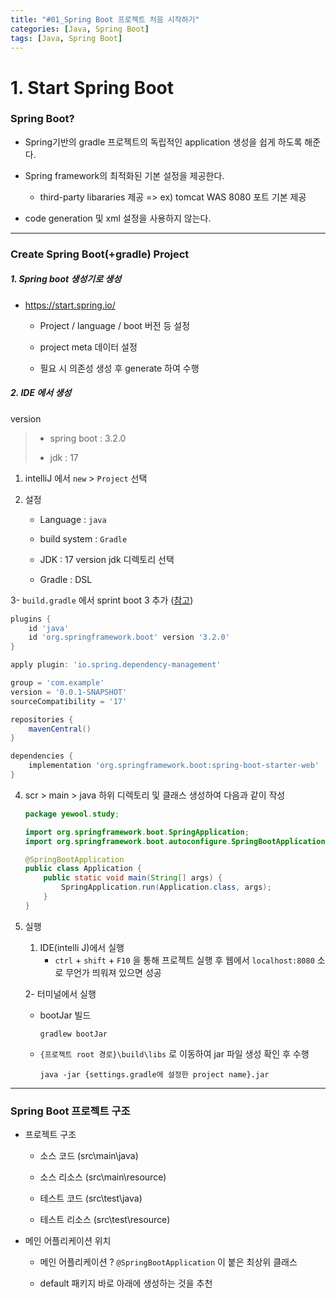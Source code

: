 ```yaml
---
title: "#01_Spring Boot 프로젝트 처음 시작하기"
categories: [Java, Spring Boot]
tags: [Java, Spring Boot]
---
```


# 1. Start Spring Boot

### Spring Boot?

- Spring기반의 gradle 프로젝트의 독립적인 application 생성을 쉽게 하도록 해준다.

- Spring framework의 최적화된 기본 설정을 제공한다.

  - third-party libararies 제공 => ex) tomcat WAS 8080 포트 기본 제공

- code generation 및 xml 설정을 사용하지 않는다.

---

### Create Spring Boot(+gradle) Project

##### 1. Spring boot 생성기로 생성

- https://start.spring.io/

  - Project / language / boot 버전 등 설정

  - project meta 데이터 설정

  - 필요 시 의존성 생성 후 generate 하여 수행

##### 2. IDE 에서 생성

version

> - spring boot : 3.2.0
>
> - jdk : 17

1. intelliJ 에서 `new` > `Project` 선택

2. 설정

   - Language : `java`

   - build system : `Gradle`

   - JDK : 17 version jdk 디렉토리 선택

   - Gradle : DSL

3- `build.gradle` 에서 sprint boot 3 추가 ([참고](https://docs.spring.io/spring-boot/docs/current/reference/htmlsingle/#getting-started.first-application.gradle))

```groovy
plugins {
    id 'java'
    id 'org.springframework.boot' version '3.2.0'
}

apply plugin: 'io.spring.dependency-management'

group = 'com.example'
version = '0.0.1-SNAPSHOT'
sourceCompatibility = '17'

repositories {
    mavenCentral()
}

dependencies {
    implementation 'org.springframework.boot:spring-boot-starter-web'
}
```

4. scr > main > java 하위 디렉토리 및 클래스 생성하여 다음과 같이 작성

   ```java
   package yewool.study;

   import org.springframework.boot.SpringApplication;
   import org.springframework.boot.autoconfigure.SpringBootApplication;

   @SpringBootApplication
   public class Application {
       public static void main(String[] args) {
           SpringApplication.run(Application.class, args);
       }
   }
   ```

5. 실행

   1. IDE(intelli J)에서 실행
      - `ctrl` + `shift` + `F10` 을 통해 프로젝트 실행 후 웹에서 `localhost:8080` 소로 무언가 띄워져 있으면 성공

   2- 터미널에서 실행

   - bootJar 빌드

     ```
     gradlew bootJar
     ```

   - `{프로젝트 root 경로}\build\libs` 로 이동하여 jar 파일 생성 확인 후 수행

     ```
     java -jar {settings.gradle에 설정한 project name}.jar
     ```

---

### Spring Boot 프로젝트 구조

- 프로젝트 구조

  - 소스 코드 (src\main\java)

  - 소스 리소스 (src\main\resource)

  - 테스트 코드 (src\test\java)

  - 테스트 리소스 (src\test\resource)

- 메인 어플리케이션 위치

  - 메인 어플리케이션 ? `@SpringBootApplication` 이 붙은 최상위 클래스

  - default 패키지 바로 아래에 생성하는 것을 추천
